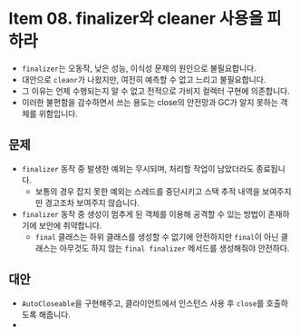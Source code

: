 # Item 08. finalizer와 cleaner 사용을 피하라

- `finalizer`는 오동작, 낮은 성능, 이식성 문제의 원인으로 불필요합니다.
- 대안으로 `cleanr`가 나왔지만, 여전히 예측할 수 없고 느리고 불필요합니다.
- 그 이유는 언제 수행되는지 알 수 없고 전적으로 가비지 컬렉터 구현에 의존합니다.
- 이러한 불편함을 감수하면서 쓰는 용도는 close의 안전망과 GC가 알지 못하는 객체를 위함입니다.

## 문제

- `finalizer` 동작 중 발생한 예외는 무시되며, 처리할 작업이 남았더라도 종료됩니다.
  - 보통의 경우 잡지 못한 예외는 스레드를 중단시키고 스택 추적 내역을 보여주지만 경고조차 보여주지 않습니다.
- `finalizer` 동작 중 생성이 멈추게 된 객체를 이용해 공격할 수 있는 방법이 존재하기에 보안에 취약합니다.
  - `final` 클래스는 하위 클래스를 생성할 수 없기에 안전하지만 `final`이 아닌 클래스는 아무것도 하지 않는 `final finalizer` 메서드를 생성해줘야 안전하다.

## 대안

- `AutoCloseable`을 구현해주고, 클라이언트에서 인스턴스 사용 후 `close`를 호출하도록 해줍니다.
- 